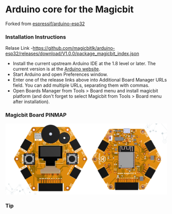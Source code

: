 # Arduino core for the Magicbit
Forked from [espressif/arduino-esp32](https://github.com/espressif/arduino-esp32)

### Installation Instructions
Relase Link -https://github.com/magicbitlk/arduino-esp32/releases/download/V1.0.0/package_magicbit_index.json 

- Install the current upstream Arduino IDE at the 1.8 level or later. The current version is at the [Arduino website](http://www.arduino.cc/en/main/software).
- Start Arduino and open Preferences window.
- Enter one of the release links above into Additional Board Manager URLs field. You can add multiple URLs, separating them with commas.
- Open Boards Manager from Tools > Board menu and install magicbit platform (and don't forget to select Magicbit from Tools > Board menu after installation).

### Magicbit Board PINMAP

![Pin Functions](docs/layout.PNG)

### Tip


